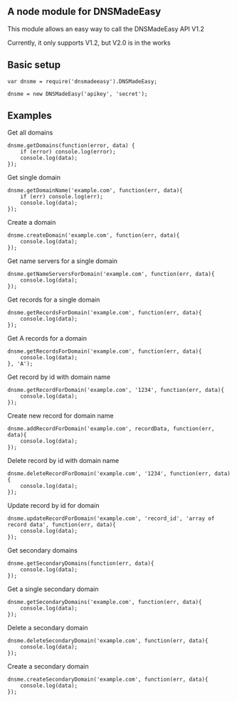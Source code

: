 ## A node module for DNSMadeEasy

This module allows an easy way to call the DNSMadeEasy API V1.2

Currently, it only supports V1.2, but V2.0 is in the works

## Basic setup

	var dnsme = require('dnsmadeeasy').DNSMadeEasy;
	
	dnsme = new DNSMadeEasy('apikey', 'secret');
	
## Examples

Get all domains

	dnsme.getDomains(function(error, data) {
		if (error) console.log(error);
		console.log(data);
	});
	
Get single domain

	dnsme.getDomainName('example.com', function(err, data){
		if (err) console.log(err);
		console.log(data);
	});
	
Create a domain

	dnsme.createDomain('example.com', function(err, data){
		console.log(data);
	});

Get name servers for a single domain

	dnsme.getNameServersForDomain('example.com', function(err, data){
		console.log(data);
	});
	
Get records for a single domain

	dnsme.getRecordsForDomain('example.com', function(err, data){
		console.log(data);
	});
	
Get A records for a domain

	dnsme.getRecordsForDomain('example.com', function(err, data){
		console.log(data);
	}, 'A');
	
Get record by id with domain name

	dnsme.getRecordForDomain('example.com', '1234', function(err, data){
		console.log(data);
	});
	
Create new record for domain name
	
	dnsme.addRecordForDomain('example.com', recordData, function(err, data){
		console.log(data);
	});

Delete record by id with domain name

	dnsme.deleteRecordForDomain('example.com', '1234', function(err, data){
		console.log(data);
	});
	
Update record by id for domain

	dnsme.updateRecordForDomain('example.com', 'record_id', 'array of record data', function(err, data){
		console.log(data);
	});
	
Get secondary domains

	dnsme.getSecondaryDomains(function(err, data){
		console.log(data);
	});
	
Get a single secondary domain

	dnsme.getSecondaryDomains('example.com', function(err, data){
		console.log(data);
	});
	
Delete a secondary domain

	dnsme.deleteSecondaryDomain('example.com', function(err, data){
		console.log(data);
	});
	
Create a secondary domain

	dnsme.createSecondaryDomain('example.com', function(err, data){
		console.log(data);
	});